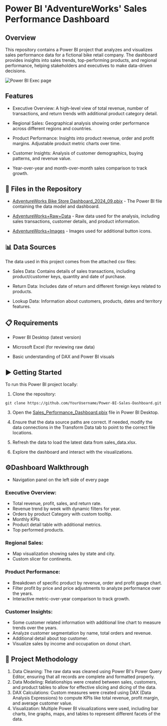 # Power BI 'AdventureWorks' Sales Performance Dashboard

## Overview

This repository contains a Power BI project that analyzes and visualizes sales performance data for a fictional bike retail company. The dashboard provides insights into sales trends, top-performing products, and regional performance, helping stakeholders and executives to make data-driven decisions.

![Power BI Exec page](https://github.com/user-attachments/assets/28415283-f1f5-4fdc-9174-9e52fa8d28b2)

## Features

* Executive Overview: A high-level view of total revenue, number of transactions, and return trends with additional product category detail.
  
* Regional Sales: Geographical analysis showing order performance across different regions and countries.
*	Product Performance: Insights into product revenue, order and profit margins. Adjustable product metric charts over time.
*	Customer Insights: Analysis of customer demographics, buying patterns, and revenue value.
*	Year-over-year and month-over-month sales comparison to track growth.

## 📁 Files in the Repository

*	<a href="https://github.com/Polyee99/Power-BI-Online-Store-Dashboards/blob/main/AdventureWorks%20Bike%20Store%20Dashboard_2024_09.pbix">AdventureWorks Bike Store Dashboard_2024_09.pbix</a> - The Power BI file containing the data model and dashboard.
  
*   <a href="https://github.com/Polyee99/Power-BI-Online-Store-Dashboards/tree/main/AdventureWorks%2BRaw%2BData">AdventureWorks+Raw+Data</a> - Raw data used for the analysis, including sales transactions, customer details, and product information.
*   <a href="https://github.com/Polyee99/Power-BI-Online-Store-Dashboards/tree/main/AdventureWorks%2BImages">AdventureWorks+Images</a> - Images used for additional button icons.

## 📊 Data Sources 

The data used in this project comes from the attached csv files:

*	Sales Data: Contains details of sales transactions, including product/customer keys, quantity and date of purchase.
  
*	Return Data: Includes date of return and different foreign keys related to products.
*	Lookup Data: Information about customers, products, dates and territory features.

## 📋 Requirements

*	Power BI Desktop (latest version)
  
*	Microsoft Excel (for reviewing raw data)
*	Basic understanding of DAX and Power BI visuals

## ▶️ Getting Started

To run this Power BI project locally:

1. Clone the repository:
```
git clone https://github.com/YourUsername/Power-BI-Sales-Dashboard.git
```
3. Open the <a href="https://github.com/Polyee99/Power-BI-Online-Store-Dashboards/blob/main/AdventureWorks%20Bike%20Store%20Dashboard_2024_09.pbix">Sales_Performance_Dashboard.pbix</a> file in Power BI Desktop.

4. Ensure that the data source paths are correct. If needed, modify the data connections in the Transform Data tab to point to the correct file locations.

5. Refresh the data to load the latest data from sales_data.xlsx.

6. Explore the dashboard and interact with the visualizations.

## ⚙️Dashboard Walkthrough
*	Navigation panel on the left side of every page
### Executive Overview:
*	Total revenue, profit, sales, and return rate.
*	Revenue trend by week with dynamic filters for year.
*	Orders by product Category with custom tooltip.
*	Monthly KPIs
*	Product detail table with additional metrics.
*	Top performed products.
### Regional Sales:
*	Map visualization showing sales by state and city.
*	Custom slicer for continents.
### Product Performance:
*	Breakdown of specific product by revenue, order and profit gauge chart.
*	Filter profit by price and price adjustments to analyze performance over the years.
*	Interactive metric-over-year comparison to track growth.
### Customer Insights:
*	Some customer related information with additional line chart to measure trends over the years.
*	Analyze customer segmentation by name, total orders and revenue.
*	Additional detail about top customer.
*	Visualize sales by income and occupation on donut chart. 
## 🚀 Project Methodology

1. Data Cleaning: The raw data was cleaned using Power BI's Power Query Editor, ensuring that all records are complete and formatted properly.
2. Data Modeling: Relationships were created between sales, customers, and product tables to allow for effective slicing and dicing of the data.
3. DAX Calculations: Custom measures were created using DAX (Data Analysis Expressions) to compute KPIs like total revenue, profit margin, and average customer value.
4. Visualization: Multiple Power BI visualizations were used, including bar charts, line graphs, maps, and tables to represent different facets of the data.
